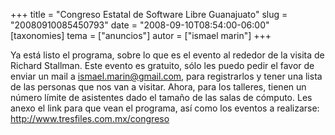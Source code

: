 +++
title = "Congreso Estatal de Software Libre Guanajuato"
slug = "20080910085450793"
date = "2008-09-10T08:54:00-06:00"
[taxonomies]
tema = ["anuncios"]
autor = ["ismael marin"]
+++

Ya está listo el programa, sobre lo que es el evento al rededor de la
visita de Richard Stallman. Este evento es gratuito, sólo les puedo
pedir el favor de enviar un mail a ismael.marin@gmail.com, para
registrarlos y tener una lista de las personas que nos van a visitar.
Ahora, para los talleres, tienen un número límite de asistentes dado el
tamaño de las salas de cómputo. Les anexo el link para que vean el
programa, así como los eventos a realizarse:
<a href="http://www.tresfiles.com.mx/congreso">http://www.tresfiles.com.mx/congreso</a>
